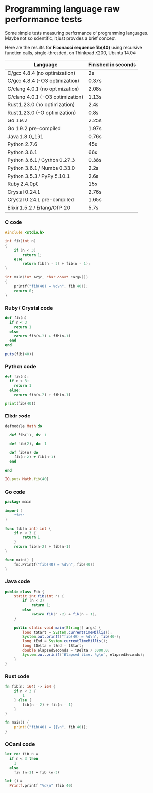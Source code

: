 # Programming language raw performance tests

Some simple tests measuring performance of programming languages.
Maybe not so scientific, it just provides a brief concept.

Here are the results for __Fibonacci sequence fib(40)__ using recursive function calls, single-threaded, on Thinkpad X200, Ubuntu 14.04:

| Language                         | Finished in seconds |
| -------------------------------- | ------------------- |
| C/gcc 4.8.4 (no optimization)    | 2s                  |
| C/gcc 4.8.4 (-O3 optimization)   | 0.37s               |
| C/clang 4.0.1 (no optimization)  | 2.08s               |
| C/clang 4.0.1 (-O3 optimization) | 1.13s               |
| Rust 1.23.0 (no optimization)    | 2.4s                |
| Rust 1.23.0 (-O optimization)    | 0.8s                |
| Go 1.9.2                         | 2.25s               |
| Go 1.9.2 pre-compiled            | 1.97s               |
| Java 1.8.0_161                   | 0.76s               |
| Python 2.7.6                     | 45s                 |
| Python 3.6.1                     | 66s                 |
| Python 3.6.1 / Cython 0.27.3     | 0.38s               |
| Python 3.6.1 / Numba 0.33.0      | 2.2s                |
| Python 3.5.3 / PyPy 5.10.1       | 2.6s                |
| Ruby 2.4.0p0                     | 15s                 |
| Crystal 0.24.1                   | 2.76s               |
| Crystal 0.24.1 pre-compiled      | 1.65s               |
| Elixir 1.5.2 / Erlang/OTP 20     | 5.7s                |

### C code
```c
#include <stdio.h>

int fib(int n)
{
    if (n < 3)
        return 1;
    else
        return fib(n - 2) + fib(n - 1);
}

int main(int argc, char const *argv[])
{
    printf("fib(40) = %d\n", fib(40));
    return 0;
}

```

### Ruby / Crystal code
```ruby
def fib(n)
  if n < 3
    return 1
  else
    return fib(n-2) + fib(n-1)
  end
end

puts(fib(40))
```

### Python code
```python
def fib(n):
  if n < 3:
    return 1
  else:
    return fib(n-2) + fib(n-1)

print(fib(40))
```

### Elixir code
```ruby
defmodule Math do

  def fib(1), do: 1

  def fib(2), do: 1

  def fib(n) do
    fib(n-2) + fib(n-1)
  end

end

IO.puts Math.fib(40)
```

### Go code
```go
package main

import (
    "fmt"
)

func fib(n int) int {
    if n < 3 {
        return 1
    }
    return fib(n-2) + fib(n-1)
}

func main() {
    fmt.Printf("fib(40) = %d\n", fib(40))
}
```

### Java code
```java
public class Fib {
    static int fib(int n) {
        if (n < 3)
            return 1;
        else
            return fib(n -2) + fib(n - 1);
    }

    public static void main(String[] args) {
        long tStart = System.currentTimeMillis();
        System.out.printf("fib(40) = %d\n", fib(40));
        long tEnd = System.currentTimeMillis();
        long tDelta = tEnd - tStart;
        double elapsedSeconds = tDelta / 1000.0;
        System.out.printf("Elapsed time: %g\n", elapsedSeconds);
    }
}
```

### Rust code
```rust
fn fib(n: i64) -> i64 {
    if n < 3 {
        1
    } else {
        fib(n - 2) + fib(n - 1)
    }
}

fn main() {
    print!("fib(40) = {}\n", fib(40));
}
```

### OCaml code

``````ocaml
let rec fib n =
  if n < 3 then
    1
  else
    fib (n-1) + fib (n-2)

let () =
  Printf.printf "%d\n" (fib 40)
``````

